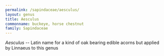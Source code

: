 ```yaml
---
permalink: /sapindaceae/aesculus/
layout: genus
title: Aesculus
commonname: buckeye, horse chestnut
family: Sapindaceae
---
```


*Aesculus* -- Latin name for a kind of oak bearing edible acorns but applied by Linnaeus to this genus
